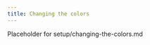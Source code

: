 ```yaml
---
title: Changing the colors
---
```


Placeholder for setup/changing-the-colors.md

<a id="color-palette-toggle"></a>
